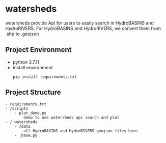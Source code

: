 # watersheds
watersheds provide Api for users to easily search in HydroBASINS and HydroRIVERS. For HydroBASINS and HydroRIVERS, we convert them from .shp to .geojson

## Project Environment
- python 3.7.11
- install environment
	```
	pip install requirements.txt
	```

## Project Structure
	- requirements.txt
	- /scripts
		- plot_demo.py
			demo to use watersheds api search and plot
	- / watersheds
		- /data
			all HydroBASINS and HydroRIVERS geojson files here
		- _base.py
